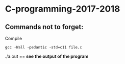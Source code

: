 # C-programming-2017-2018
<h2>Commands not to forget:</h2>
<p>Compile</p>

    gcc -Wall -pedantic -std=c11 file.c  
    
<p>./a.out == <strong>see the output of the program</strong></p>
